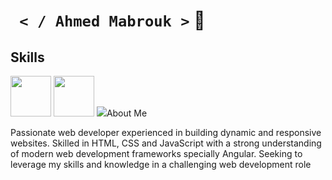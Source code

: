 <h1><code> < / Ahmed Mabrouk ></code> 👋</h1>
<h2>Skills</h2>
 <img
          src="https://tse1.mm.bing.net/th?id=OIP.jr4Il2wCtgna9dRso6FPBQHaD4&pid=Api&P=0&h=220"
          style="border-radius: 50"
          width="65px"
          height="65px" 
      />
 <img
          src="https://tse1.mm.bing.net/th?id=OIP.nmO9hQNJVwi-Vm51RR7AwAHaHa&pid=Api&P=0&h=220"
          style="border-radius: 50"
          width="65px"
          height="65px" 
      />
 <img
          src="https://www.onlinecoursereport.com/wp-content/uploads/2020/06/shutterstock_1150510607-2048x1024.jpg"

<h2>About Me</h2>
      <p>
        Passionate web developer experienced in building dynamic and responsive
        websites. Skilled in HTML, CSS and JavaScript with a strong
        understanding of modern web development frameworks specially Angular.
        Seeking to leverage my skills and knowledge in a challenging web
        development role
      </p>
